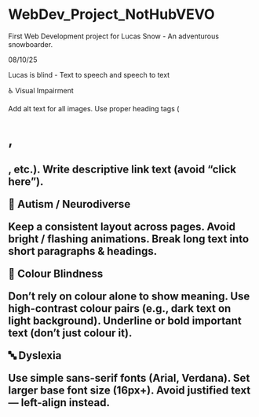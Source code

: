 # WebDev_Project_NotHubVEVO
First Web Development project for Lucas Snow - An adventurous snowboarder.


08/10/25

Lucas is blind - Text to speech and speech to text

♿ Visual Impairment

 Add alt text for all images.
 Use proper heading tags (<h1>, <h2>, etc.).
 Write descriptive link text (avoid “click here”).


🧠 Autism / Neurodiverse

 Keep a consistent layout across pages.
 Avoid bright / flashing animations.
 Break long text into short paragraphs & headings.

🌈 Colour Blindness

 Don’t rely on colour alone to show meaning.
 Use high-contrast colour pairs (e.g., dark text on light background).
 Underline or bold important text (don’t just colour it).

🔤 Dyslexia

 Use simple sans-serif fonts (Arial, Verdana).
 Set larger base font size (16px+).
 Avoid justified text — left-align instead.
